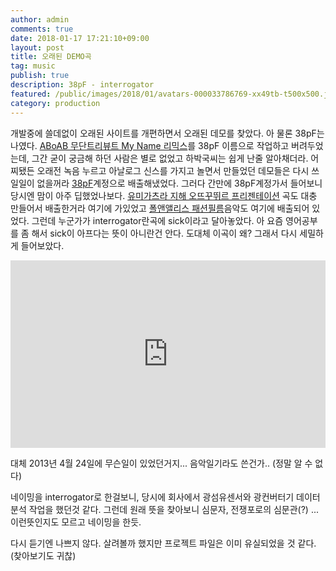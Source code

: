 ```yaml
---
author: admin
comments: true
date: 2018-01-17 17:21:10+09:00
layout: post
title: 오래된 DEMO곡
tag: music
publish: true
description: 38pF - interrogator
featured: /public/images/2018/01/avatars-000033786769-xx49tb-t500x500.jpg
category: production
---
```


개발중에 쓸데없이 오래된 사이트를 개편하면서 오래된 데모를 찾았다. 아 물론 38pF는 나였다. [ABoAB 무단트리뷰트 My Name 리믹스](https://soundcloud.com/38picofarad/38pf-myname-remix-model-b-an)를 38pF 이름으로 작업하고 버려두었는데, 그간 굳이 궁금해 하던 사람은 별로 없었고 하박국씨는 쉽게 난줄 알아채더라. 어찌됐든 오래전 녹음 누르고 아날로그 신스를 가지고 놀면서 만들었던 데모들은 다시 쓰일일이 없을꺼라 [38pF](https://soundcloud.com/38picofarad/)계정으로 배출해냈었다. 그러다 간만에 38pF계정가서 들어보니 당시엔 맘이 아주 딥했었나보다. [유미가츠라 지해 오뜨꾸뛰르 프리젠테이션](https://eunchurn.com/runway/2013/01/24/yumi-katsura-x-ji-haye-haute-couture-2013/) 곡도 대충 만들어서 배출한거라 여기에 가있었고 [폴앤앨리스 패션필름](https://eunchurn.com/production/2012/01/24/paul-and-alice-fashion-film-2012/)음악도 여기에 배출되어 있었다. 그런데 누군가가 interrogator란곡에 sick이라고 달아놓았다. 아 요즘 영어공부를 좀 해서 sick이 아프다는 뜻이 아니란건 안다. 도대체 이곡이 왜? 그래서 다시 세밀하게 들어보았다. 

<iframe width="100%" height="300" scrolling="no" frameborder="no" allow="autoplay" src="https://w.soundcloud.com/player/?url=https%3A//api.soundcloud.com/tracks/89292183&amp;color=%23ff5500&amp;auto_play=false&amp;hide_related=false&amp;show_comments=true&amp;show_user=true&amp;show_reposts=false&amp;show_teaser=true&amp;visual=true"></iframe>

대체 2013년 4월 24일에 무슨일이 있었던거지... 음악일기라도 쓴건가.. (정말 알 수 없다)

네이밍을 interrogator로 한걸보니, 당시에 회사에서 광섬유센서와 광컨버터기 데이터 분석 작업을 했던것 같다. 그런데 원래 뜻을 찾아보니 심문자, 전쟁포로의 심문관(?) ... 이런뜻인지도 모르고 네이밍을 한듯.

다시 듣기엔 나쁘지 않다. 살려볼까 했지만 프로젝트 파일은 이미 유실되었을 것 같다. (찾아보기도 귀찮)